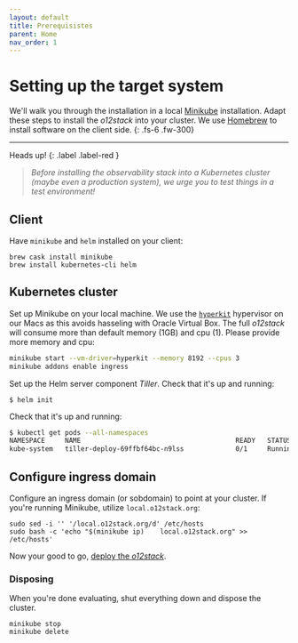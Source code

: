 ```yaml
---
layout: default
title: Prerequisistes
parent: Home
nav_order: 1
---
```


# Setting up the target system

We'll walk you through the installation in a local [Minikube](https://kubernetes.io/docs/setup/minikube/) installation. Adapt
these steps to install the _o12stack_ into your cluster. We use
[Homebrew](https://brew.sh/) to install software on the client side.
{: .fs-6 .fw-300}

* * *

Heads up!
{: .label .label-red }
> _Before installing the observability stack into a Kubernetes cluster 
> (maybe even a production system), we urge you to test things in a test
> environment!_

## Client

Have `minikube` and `helm` installed on your client:

    brew cask install minikube
    brew install kubernetes-cli helm

## Kubernetes cluster

Set up Minikube on your local machine. We use the [`hyperkit`](https://github.com/kubernetes/minikube/blob/master/docs/drivers.md#hyperkit-driver)
hypervisor on our Macs as this avoids hasseling with Oracle Virtual Box. The full
_o12stack_ will consume more than default memory (1GB) and cpu (1). Please provide
more memory and cpu:

```bash
minikube start --vm-driver=hyperkit --memory 8192 --cpus 3
minikube addons enable ingress
```

Set up the Helm server component _Tiller_. Check that it's up and running:

    $ helm init

Check that it's up and running:

```bash
$ kubectl get pods --all-namespaces
NAMESPACE     NAME                                       READY   STATUS    RESTARTS   AGE
kube-system   tiller-deploy-69ffbf64bc-n9lss             0/1     Running   0          11s
```

## Configure ingress domain

Configure an ingress domain (or sobdomain) to point at your cluster. If you're running
Minikube, utilize `local.o12stack.org`:

```
sudo sed -i '' '/local.o12stack.org/d' /etc/hosts
sudo bash -c 'echo "$(minikube ip)    local.o12stack.org" >> /etc/hosts'
```

Now your good to go, [deploy the _o12stack_](quickstart.html).

### Disposing

When you're done evaluating, shut everything down and dispose the cluster.

    minikube stop
    minikube delete
